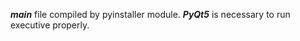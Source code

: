 ***main*** file compiled by pyinstaller module. ***PyQt5*** is necessary to run executive properly. 
